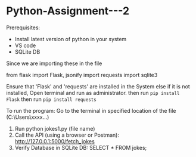 # Python-Assignment---2

Prerequisites:

- Install latest version of python in your system
- VS code
- SQLite DB

Since we are importing these in the file 

from flask import Flask, jsonify
import requests
import sqlite3

Ensure that 'Flask' and 'requests' are installed in the System else if it is not installed,
Open terminal and run as administrator. then run `pip install Flask` then run `pip install requests`

To run the program:
Go to the terminal in specified location of the file (C:\Users\xxxx\...)
1. Run python jokes1.py (file name)
2. Call the API (using a browser or Postman): http://127.0.0.1:5000/fetch_jokes
3. Verify Database in SQLite DB: SELECT * FROM jokes;




